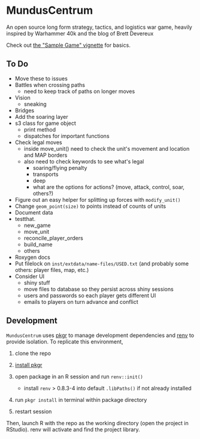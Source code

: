 # MundusCentrum
An open source long form strategy, tactics, and logistics war game, heavily inspired by Warhammer 40k and the blog of Brett Devereux

Check out [the "Sample Game" vignette](https://seth127.github.io/MundusCentrum/sample-game) for basics.

## To Do

* Move these to issues
* Battles when crossing paths
  * need to keep track of paths on longer moves
* Vision
  * sneaking  
* Bridges
* Add the soaring layer
* s3 class for game object
  * print method
  * dispatches for important functions
* Check legal moves
  * inside move_unit() need to check the unit's movement and location and MAP borders
  * also need to check keywords to see what's legal
    * soaring/flying penalty
    * transports
    * deep
    * what are the options for actions? (move, attack, control, soar, others?)
* Figure out an easy helper for splitting up forces with `modify_unit()`
* Change `geom_point(size)` to points instead of counts of units
* Document data
* testthat. 
  * new_game
  * move_unit
  * reconcile_player_orders
  * build_name
  * others
* Roxygen docs
* Put filelock on `inst/extdata/name-files/USED.txt` (and probably some others: player files, map, etc.)
* Consider UI
  * shiny stuff
  * move files to database so they persist across shiny sessions
  * users and passwords so each player gets different UI
  * emails to players on turn advance and conflict

## Development

`MundusCentrum` uses [pkgr](https://github.com/metrumresearchgroup/pkgr) to manage
development dependencies and [renv](https://rstudio.github.io/renv/) to
provide isolation. To replicate this environment,

1.  clone the repo

2.  [install pkgr](https://github.com/metrumresearchgroup/pkgr#getting-started)

3.  open package in an R session and run `renv::init()`
    
      - install `renv` \> 0.8.3-4 into default `.libPaths()` if not
        already installed

4.  run `pkgr install` in terminal within package directory

5.  restart session

Then, launch R with the repo as the working directory (open the project
in RStudio). renv will activate and find the project library.
